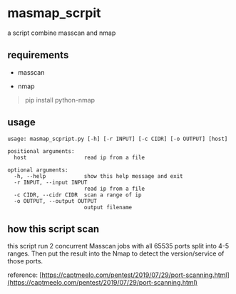 # masmap_scrpit

a script combine masscan and nmap

## requirements

- masscan 

- nmap

> pip install python-nmap

## usage

```
usage: masmap_scpript.py [-h] [-r INPUT] [-c CIDR] [-o OUTPUT] [host]

positional arguments:
  host                  read ip from a file

optional arguments:
  -h, --help            show this help message and exit
  -r INPUT, --input INPUT
                        read ip from a file
  -c CIDR, --cidr CIDR  scan a range of ip
  -o OUTPUT, --output OUTPUT
                        output filename
```
## how this script scan

this script run 2 concurrent Masscan jobs with all 65535 ports split into 4-5 ranges. Then put the result into the Nmap to detect the version/service of those ports.

reference: [https://captmeelo.com/pentest/2019/07/29/port-scanning.html](https://captmeelo.com/pentest/2019/07/29/port-scanning.html)
